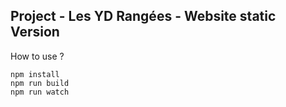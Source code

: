 ## Project - Les YD Rangées - Website static Version
How to use ? 
```
npm install
npm run build
npm run watch
```
